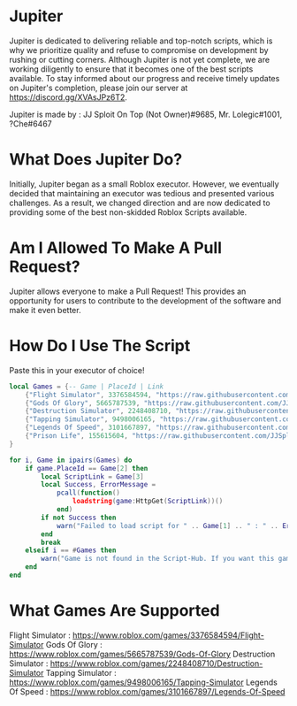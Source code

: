 # Jupiter
Jupiter is dedicated to delivering reliable and top-notch scripts, which is why we prioritize quality and refuse to compromise on development by rushing or cutting corners. Although Jupiter is not yet complete, we are working diligently to ensure that it becomes one of the best scripts available. To stay informed about our progress and receive timely updates on Jupiter's completion, please join our server at https://discord.gg/XVAsJPz6T2.

Jupiter is made by : JJ Sploit On Top (Not Owner)#9685, Mr. Lolegic#1001, ?Che#6467

# What Does Jupiter Do?
Initially, Jupiter began as a small Roblox executor. However, we eventually decided that maintaining an executor was tedious and presented various challenges. As a result, we changed direction and are now dedicated to providing some of the best non-skidded Roblox Scripts available.

# Am I Allowed To Make A Pull Request?
Jupiter allows everyone to make a Pull Request! This provides an opportunity for users to contribute to the development of the software and make it even better.


# How Do I Use The Script
Paste this in your executor of choice! 
```lua
local Games = {-- Game | PlaceId | Link
    {"Flight Simulator", 3376584594, "https://raw.githubusercontent.com/JJSploitOnTop/Jupiter/main/Flight%20Simulator/Script.lua"},
    {"Gods Of Glory", 5665787539, "https://raw.githubusercontent.com/JJSploitOnTop/Jupiter/main/Gods%20Of%20Glory/Script.lua"},
    {"Destruction Simulator", 2248408710, "https://raw.githubusercontent.com/JJSploitOnTop/Jupiter/main/Tapping%20Simulator/Script.lua"},
    {"Tapping Simulator", 9498006165, "https://raw.githubusercontent.com/JJSploitOnTop/Jupiter/main/Tapping%20Simulator/Script.lua"},
    {"Legends Of Speed", 3101667897, "https://raw.githubusercontent.com/JJSploitOnTop/Jupiter/main/Legend%20Of%20Speed/Script.lua"},
    {"Prison Life", 155615604, "https://raw.githubusercontent.com/JJSploitOnTop/Jupiter/main/Prison%20Life/Prison%20Life.lua"}
}

for i, Game in ipairs(Games) do
    if game.PlaceId == Game[2] then
        local ScriptLink = Game[3]
        local Success, ErrorMessage =
            pcall(function()
                loadstring(game:HttpGet(ScriptLink))()
            end)
        if not Success then
            warn("Failed to load script for " .. Game[1] .. " : " .. ErrorMessage)
        end
        break
    elseif i == #Games then
        warn("Game is not found in the Script-Hub. If you want this game supported, please leave us suggestions.")
    end
end
```

# What Games Are Supported

Flight Simulator : https://www.roblox.com/games/3376584594/Flight-Simulator
Gods Of Glory : https://www.roblox.com/games/5665787539/Gods-Of-Glory
Destruction Simulator : https://www.roblox.com/games/2248408710/Destruction-Simulator
Tapping Simulator : https://www.roblox.com/games/9498006165/Tapping-Simulator
Legends Of Speed : https://www.roblox.com/games/3101667897/Legends-Of-Speed
